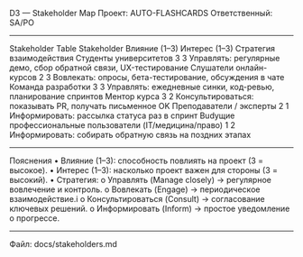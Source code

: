 D3 — Stakeholder Map
Проект: AUTO-FLASHCARDS
Ответственный: SA/PO

---

Stakeholder Table
Stakeholder Влияние (1–3) Интерес (1–3) Стратегия взаимодействия
Студенты университетов 3 3 Управлять: регулярные демо, сбор обратной связи, UX-тестирование
Слушатели онлайн-курсов 2 3 Вовлекать: опросы, бета-тестирование, обсуждения в чате
Команда разработки 3 3 Управлять: ежедневные синки, код-ревью, планирование спринтов
Ментор курса 3 2 Консультироваться: показывать PR, получать письменное OK
Преподаватели / эксперты 2 1 Информировать: рассылка статуса раз в спринт
Budущие профессиональные пользователи (IT/медицина/право) 1 2 Информировать: собирать обратную связь на поздних этапах

---

Пояснения
• Влияние (1–3): способность повлиять на проект (3 = высокое).
• Интерес (1–3): насколько проект важен для стороны (3 = высокий).
• Стратегия:
o Управлять (Manage closely) → регулярное вовлечение и контроль.
o Вовлекать (Engage) → периодическое взаимодействие.i
o Консультироваться (Consult) → согласование ключевых решений.
o Информировать (Inform) → простое уведомление о прогрессе.

---

Файл: docs/stakeholders.md
